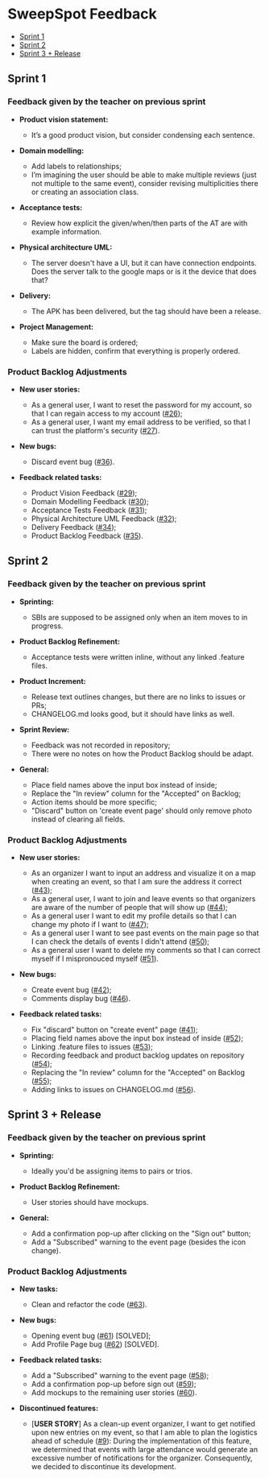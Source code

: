 # SweepSpot Feedback

* [Sprint 1](#sprint-1)
* [Sprint 2](#sprint-2)
* [Sprint 3 + Release](#sprint-3--release)

## Sprint 1

### Feedback given by the teacher on previous sprint

- **Product vision statement:**
  - It’s a good product vision, but consider condensing each sentence.
  
- **Domain modelling:**
  - Add labels to relationships;
  - I’m imagining the user should be able to make multiple reviews (just not multiple to the same event), consider revising multiplicities there or creating an association class.
- **Acceptance tests:**
  - Review how explicit the given/when/then parts of the AT are with example information.

- **Physical architecture UML:**
  - The server doesn't have a UI, but it can have connection endpoints. Does the server talk to the google maps or is it the device that does that?

- **Delivery:**
  - The APK has been delivered, but the tag should have been a release.
 
- **Project Management:**
  - Make sure the board is ordered;
  - Labels are hidden, confirm that everything is properly ordered.

### Product Backlog Adjustments
- **New user stories:**
  - As a general user, I want to reset the password for my account, so that I can regain access to my account ([#26](https://github.com/FEUP-LEIC-ES-2023-24/2LEIC14T4/issues/26));
  - As a general user, I want my email address to be verified, so that I can trust the platform's security ([#27](https://github.com/FEUP-LEIC-ES-2023-24/2LEIC14T4/issues/27)).

- **New bugs:**
  - Discard event bug ([#36](https://github.com/FEUP-LEIC-ES-2023-24/2LEIC14T4/issues/36)).

- **Feedback related tasks:**
    - Product Vision Feedback ([#29](https://github.com/FEUP-LEIC-ES-2023-24/2LEIC14T4/issues/29));
    - Domain Modelling Feedback ([#30](https://github.com/FEUP-LEIC-ES-2023-24/2LEIC14T4/issues/30));
    - Acceptance Tests Feedback ([#31](https://github.com/FEUP-LEIC-ES-2023-24/2LEIC14T4/issues/31));
    - Physical Architecture UML Feedback ([#32](https://github.com/FEUP-LEIC-ES-2023-24/2LEIC14T4/issues/32));
    - Delivery Feedback ([#34](https://github.com/FEUP-LEIC-ES-2023-24/2LEIC14T4/issues/34));
    - Product Backlog Feedback ([#35](https://github.com/FEUP-LEIC-ES-2023-24/2LEIC14T4/issues/35)).
    
## Sprint 2

### Feedback given by the teacher on previous sprint

- **Sprinting:**
  - SBIs are supposed to be assigned only when an item moves to in progress.
  
- **Product Backlog Refinement:**
  - Acceptance tests were written inline, without any linked .feature files.
- **Product Increment:**
  - Release text outlines changes, but there are no links to issues or PRs;
  - CHANGELOG.md looks good, but it should have links as well.

- **Sprint Review:**
  - Feedback was not recorded in repository;
  - There were no notes on how the Product Backlog should be adapt.

- **General:**
  - Place field names above the input box instead of inside;
  - Replace the "In review" column for the "Accepted" on Backlog;
  - Action items should be more specific;
  - "Discard" button on 'create event page' should only remove photo instead of clearing all fields.

### Product Backlog Adjustments
- **New user stories:**
  - As an organizer I want to input an address and visualize it on a map when creating an event, so that I am sure the address it correct ([#43](https://github.com/FEUP-LEIC-ES-2023-24/2LEIC14T4/issues/43));
  - As a general user, I want to join and leave events so that organizers are aware of the number of people that will show up ([#44](https://github.com/FEUP-LEIC-ES-2023-24/2LEIC14T4/issues/44));
  - As a general user I want to edit my profile details so that I can change my photo if I want to ([#47](https://github.com/FEUP-LEIC-ES-2023-24/2LEIC14T4/issues/47));
  - As a general user I want to see past events on the main page so that I can check the details of events I didn't attend ([#50](https://github.com/FEUP-LEIC-ES-2023-24/2LEIC14T4/issues/50));
  - As a general user I want to delete my comments so that I can correct myself if I mispronouced myself ([#51](https://github.com/FEUP-LEIC-ES-2023-24/2LEIC14T4/issues/51)).

- **New bugs:**
  - Create event bug ([#42](https://github.com/FEUP-LEIC-ES-2023-24/2LEIC14T4/issues/42));
  - Comments display bug ([#46](https://github.com/FEUP-LEIC-ES-2023-24/2LEIC14T4/issues/46)).

- **Feedback related tasks:**
  - Fix "discard" button on "create event" page ([#41](https://github.com/FEUP-LEIC-ES-2023-24/2LEIC14T4/issues/41));
  - Placing field names above the input box instead of inside ([#52](https://github.com/FEUP-LEIC-ES-2023-24/2LEIC14T4/issues/52));
  - Linking .feature files to issues ([#53](https://github.com/FEUP-LEIC-ES-2023-24/2LEIC14T4/issues/53));
  - Recording feedback and product backlog updates on repository ([#54](https://github.com/FEUP-LEIC-ES-2023-24/2LEIC14T4/issues/54));
  - Replacing the "In review" column for the "Accepted" on Backlog ([#55](https://github.com/FEUP-LEIC-ES-2023-24/2LEIC14T4/issues/55));
  - Adding links to issues on CHANGELOG.md ([#56](https://github.com/FEUP-LEIC-ES-2023-24/2LEIC14T4/issues/56)).



## Sprint 3 + Release

### Feedback given by the teacher on previous sprint
- **Sprinting:**
  - Ideally you'd be assigning items to pairs or trios.
  
- **Product Backlog Refinement:**
  - User stories should have mockups.

- **General:**
  - Add a confirmation pop-up after clicking on the "Sign out" button;
  - Add a "Subscribed" warning to the event page (besides the icon change).

### Product Backlog Adjustments
- **New tasks:**
  - Clean and refactor the code ([#63](https://github.com/FEUP-LEIC-ES-2023-24/2LEIC14T4/issues/63)).

- **New bugs:**
  - Opening event bug ([#61](https://github.com/FEUP-LEIC-ES-2023-24/2LEIC14T4/issues/61)) [SOLVED];
  - Add Profile Page bug ([#62](https://github.com/FEUP-LEIC-ES-2023-24/2LEIC14T4/issues/62)) [SOLVED].

- **Feedback related tasks:**
  - Add a "Subscribed" warning to the event page ([#58](https://github.com/FEUP-LEIC-ES-2023-24/2LEIC14T4/issues/58));
  - Add a confirmation pop-up before sign out ([#59](https://github.com/FEUP-LEIC-ES-2023-24/2LEIC14T4/issues/59));
  - Add mockups to the remaining user stories ([#60](https://github.com/FEUP-LEIC-ES-2023-24/2LEIC14T4/issues/60)).

- **Discontinued features:**
  - [**USER STORY**] As a clean-up event organizer, I want to get notified upon new entries on my event, so that I am able to plan the logistics ahead of schedule ([#9](https://github.com/FEUP-LEIC-ES-2023-24/2LEIC14T4/issues/9)): During the implementation of this feature, we determined that events with large attendance would generate an excessive number of notifications for the organizer. Consequently, we decided to discontinue its development.


